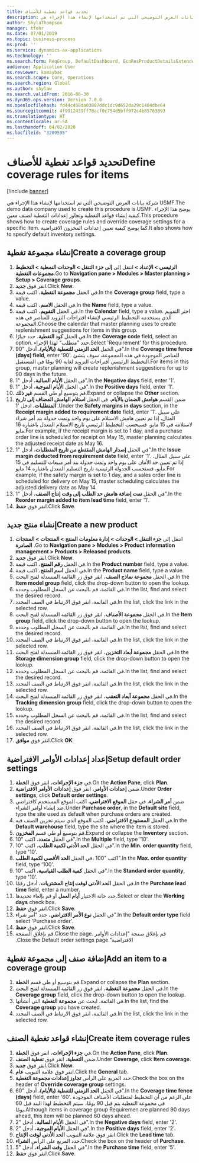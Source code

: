 ```yaml
---
title: تحديد قواعد تغطية للأصناف
description: شركة بيانات العرض التوضيحي التي تم استخدامها لإنشاء هذا الإجراء هي USMF.
author: ShylaThompson
manager: tfehr
ms.date: 07/01/2019
ms.topic: business-process
ms.prod: ''
ms.service: dynamics-ax-applications
ms.technology: ''
ms.search.form: ReqGroup, DefaultDashboard, EcoResProductDetailsExtended, EcoResProductCreate, InventItemOrderSetup, ReqItemTable
audience: Application User
ms.reviewer: kamaybac
ms.search.scope: Core, Operations
ms.search.region: Global
ms.author: shylaw
ms.search.validFrom: 2016-06-30
ms.dyn365.ops.version: Version 7.0.0
ms.openlocfilehash: fd44c458da03807ddc1dc9d652da29c1404dbe64
ms.sourcegitcommit: 4f9912439ff78acf0c754d5bff972c4b85763093
ms.translationtype: HT
ms.contentlocale: ar-SA
ms.lasthandoff: 04/02/2020
ms.locfileid: "3209595"
---
```

# <a name="define-coverage-rules-for-items"></a><span data-ttu-id="c7426-103">تحديد قواعد تغطية للأصناف</span><span class="sxs-lookup"><span data-stu-id="c7426-103">Define coverage rules for items</span></span>

[!include [banner](../../includes/banner.md)]

<span data-ttu-id="c7426-104">شركة بيانات العرض التوضيحي التي تم استخدامها لإنشاء هذا الإجراء هي USMF.</span><span class="sxs-lookup"><span data-stu-id="c7426-104">The demo data company used to create this procedure is USMF.</span></span> <span data-ttu-id="c7426-105">يوضح هذا الإجراء كيفية إنشاء قواعد التغطية وتجاوز إعدادات التغطية لصنف معين.</span><span class="sxs-lookup"><span data-stu-id="c7426-105">This procedure shows how to create coverage rules and override coverage settings for a specific item.</span></span> <span data-ttu-id="c7426-106">كما يوضح كيفية تعيين إعدادات المخزون الافتراضية.</span><span class="sxs-lookup"><span data-stu-id="c7426-106">It also shows how to specify default inventory settings.</span></span>


## <a name="create-a-coverage-group"></a><span data-ttu-id="c7426-107">إنشاء مجموعة تغطية</span><span class="sxs-lookup"><span data-stu-id="c7426-107">Create a coverage group</span></span>
1. <span data-ttu-id="c7426-108">انتقل إلى **إلى جزء التنقل > الوحدات النمطية > التخطيط‏‎ الرئيسي > الإعداد > مجموعات التغطية**.</span><span class="sxs-lookup"><span data-stu-id="c7426-108">Go to **Navigation pane > Modules > Master planning > Setup > Coverage groups**.</span></span>
2. <span data-ttu-id="c7426-109">انقر فوق **جديد**.</span><span class="sxs-lookup"><span data-stu-id="c7426-109">Click **New**.</span></span>
3. <span data-ttu-id="c7426-110">في الحقل **مجموعة التغطية**، اكتب قيمة.</span><span class="sxs-lookup"><span data-stu-id="c7426-110">In the **Coverage group** field, type a value.</span></span>
4. <span data-ttu-id="c7426-111">في الحقل **الاسم**، اكتب قيمة.</span><span class="sxs-lookup"><span data-stu-id="c7426-111">In the **Name** field, type a value.</span></span>
5. <span data-ttu-id="c7426-112">في الحقل **التقويم**، اكتب قيمة.</span><span class="sxs-lookup"><span data-stu-id="c7426-112">In the **Calendar** field, type a value.</span></span> <span data-ttu-id="c7426-113">اختر التقويم الذي يستخدمه التخطيط الرئيسي لإنشاء اقتراحات التزويد للعناصر في هذه المجموعة.</span><span class="sxs-lookup"><span data-stu-id="c7426-113">Choose the calendar that master planning uses to create replenishment suggestions for items in this group.</span></span>  
6. <span data-ttu-id="c7426-114">في الحقل **كود التغطية**، حدد خيارًا.</span><span class="sxs-lookup"><span data-stu-id="c7426-114">In the **Coverage code** field, select an option.</span></span> <span data-ttu-id="c7426-115">حدد "متطلب" لهذا الإجراء.</span><span class="sxs-lookup"><span data-stu-id="c7426-115">Select 'Requirement' for this procedure.</span></span>  
7. <span data-ttu-id="c7426-116">في الحقل **الحد الزمني للتغطية (بالأيام)**، أدخل "90".</span><span class="sxs-lookup"><span data-stu-id="c7426-116">In the **Coverage time fence (days) field**, enter '90'.</span></span> <span data-ttu-id="c7426-117">للعناصر الموجودة في هذه المجموعة، سوف ينشئ التخطيط الرئيسي اقتراحات التزويد لغاية 90 يومًا في المستقبل.</span><span class="sxs-lookup"><span data-stu-id="c7426-117">For items in this group, master planning will create replenishment suggestions for up to 90 days in the future.</span></span>  
8. <span data-ttu-id="c7426-118">في الحقل **الأيام السالبة‬**، أدخل "1".</span><span class="sxs-lookup"><span data-stu-id="c7426-118">In the **Negative days** field, enter '1'.</span></span>
9. <span data-ttu-id="c7426-119">في الحقل **الأيام الموجبة‬**، أدخل "1".</span><span class="sxs-lookup"><span data-stu-id="c7426-119">In the **Positive days** field, enter '1'.</span></span>
10. <span data-ttu-id="c7426-120">قم بتوسيع أو طي القسم **غير ذلك**.</span><span class="sxs-lookup"><span data-stu-id="c7426-120">Expand or collapse the **Other** section.</span></span>
11. <span data-ttu-id="c7426-121">ضمن القسم **هوامش الضمان بالأيام‬**، في الحقل **استلام الهامش المضاف إلى تاريخ المتطلبات**، ادخل '1'.</span><span class="sxs-lookup"><span data-stu-id="c7426-121">Under the **Safety margins in days** section, in the **Receipt margin added to requirement date** field, enter '1'.</span></span> <span data-ttu-id="c7426-122">على سبيل المثال، إذا تم تعيين هامش الاستلام على يوم واحد وتمت جدولة بند أمر شراء لاستلامه في 15 مايو، فسيحسب التخطيط الرئيسي تاريخ الاستلام المعدل باعتباره 16 مايو.</span><span class="sxs-lookup"><span data-stu-id="c7426-122">For example, if the receipt margin is set to 1 day, and a purchase order line is scheduled for receipt on May 15, master planning calculates the adjusted receipt date as May 16.</span></span>  
12. <span data-ttu-id="c7426-123">في الحقل **إصدار الهامش المقتطع من تاريخ المتطلبات**، أدخل "1".</span><span class="sxs-lookup"><span data-stu-id="c7426-123">In the **Issue margin deducted from requirement date** field, enter '1'.</span></span> <span data-ttu-id="c7426-124">على سبيل المثال، إذا تم تعيين حد الأمان‬ على يوم واحد وتمت جدولة بند أمر مبيعات للتسليم في 15 مايو، فستحسب الجدولة الرئيسية تاريخ التسليم المعدل باعتباره 14 مايو.</span><span class="sxs-lookup"><span data-stu-id="c7426-124">For example, if the safety margin is set to 1 day, and a sales order line is scheduled for delivery on May 15, master scheduling calculates the adjusted delivery date as May 14.</span></span>  
13. <span data-ttu-id="c7426-125">في الحقل **تمت إضافة ‏‫هامش حد الطلب‬ إلى وقت إنتاج الصنف**‬، أدخل "1".</span><span class="sxs-lookup"><span data-stu-id="c7426-125">In the **Reorder margin added to item lead time** field, enter '1'.</span></span>
14. <span data-ttu-id="c7426-126">انقر فوق **حفظ**.</span><span class="sxs-lookup"><span data-stu-id="c7426-126">Click **Save**.</span></span>

## <a name="create-a-new-product"></a><span data-ttu-id="c7426-127">إنشاء منتج جديد</span><span class="sxs-lookup"><span data-stu-id="c7426-127">Create a new product</span></span>
1. <span data-ttu-id="c7426-128">‏‫انتقل إلى ‬**جزء التنقل > الوحدات > إدارة معلومات المنتج > المنتجات > المنتجات الصادرة‬** .</span><span class="sxs-lookup"><span data-stu-id="c7426-128">Go to **Navigation pane > Modules > Product information management > Products > Released products**.</span></span>
2. <span data-ttu-id="c7426-129">انقر فوق **جديد**.</span><span class="sxs-lookup"><span data-stu-id="c7426-129">Click **New**.</span></span>
3. <span data-ttu-id="c7426-130">في الحقل **رقم المنتج**، اكتب قيمة.</span><span class="sxs-lookup"><span data-stu-id="c7426-130">In the **Product number** field, type a value.</span></span>
4. <span data-ttu-id="c7426-131">في الحقل **اسم المنتج**، اكتب قيمة.</span><span class="sxs-lookup"><span data-stu-id="c7426-131">In the **Product name** field, type a value.</span></span>
5. <span data-ttu-id="c7426-132">في الحقل **مجموعة نماذج الصنف**، انقر فوق زر القائمة المنسدلة لفتح البحث.</span><span class="sxs-lookup"><span data-stu-id="c7426-132">In the **Item model group** field, click the drop-down button to open the lookup.</span></span>
6. <span data-ttu-id="c7426-133">في القائمة، قم بالبحث عن السجل المطلوب وحدده.</span><span class="sxs-lookup"><span data-stu-id="c7426-133">In the list, find and select the desired record.</span></span>
7. <span data-ttu-id="c7426-134">في القائمة، انقر فوق الارتباط في الصف المحدد.</span><span class="sxs-lookup"><span data-stu-id="c7426-134">In the list, click the link in the selected row.</span></span>
8. <span data-ttu-id="c7426-135">في الحقل **مجموعة الأصناف‬‬‬**، انقر فوق زر القائمة المنسدلة لفتح البحث.</span><span class="sxs-lookup"><span data-stu-id="c7426-135">In the **Item group** field, click the drop-down button to open the lookup.</span></span>
9. <span data-ttu-id="c7426-136">في القائمة، قم بالبحث عن السجل المطلوب وحدده.</span><span class="sxs-lookup"><span data-stu-id="c7426-136">In the list, find and select the desired record.</span></span>
10. <span data-ttu-id="c7426-137">في القائمة، انقر فوق الارتباط في الصف المحدد.</span><span class="sxs-lookup"><span data-stu-id="c7426-137">In the list, click the link in the selected row.</span></span>
11. <span data-ttu-id="c7426-138">في الحقل **مجموعة أبعاد التخزين**، انقر فوق زر القائمة المنسدلة لفتح البحث.</span><span class="sxs-lookup"><span data-stu-id="c7426-138">In the **Storage dimension group** field, click the drop-down button to open the lookup.</span></span>
12. <span data-ttu-id="c7426-139">في القائمة، قم بالبحث عن السجل المطلوب وحدده.</span><span class="sxs-lookup"><span data-stu-id="c7426-139">In the list, find and select the desired record.</span></span>
13. <span data-ttu-id="c7426-140">في القائمة، انقر فوق الارتباط في الصف المحدد.</span><span class="sxs-lookup"><span data-stu-id="c7426-140">In the list, click the link in the selected row.</span></span>
14. <span data-ttu-id="c7426-141">في الحقل **مجموعة أبعاد التعقب**‬، انقر فوق زر القائمة المنسدلة لفتح البحث.</span><span class="sxs-lookup"><span data-stu-id="c7426-141">In the **Tracking dimension group** field, click the drop-down button to open the lookup.</span></span>
15. <span data-ttu-id="c7426-142">في القائمة، قم بالبحث عن السجل المطلوب وحدده.</span><span class="sxs-lookup"><span data-stu-id="c7426-142">In the list, find and select the desired record.</span></span>
16. <span data-ttu-id="c7426-143">في القائمة، انقر فوق الارتباط في الصف المحدد.</span><span class="sxs-lookup"><span data-stu-id="c7426-143">In the list, click the link in the selected row.</span></span>
17. <span data-ttu-id="c7426-144">انقر فوق **موافق**.</span><span class="sxs-lookup"><span data-stu-id="c7426-144">Click **OK**.</span></span>

## <a name="setup-default-order-settings"></a><span data-ttu-id="c7426-145">إعداد إعدادات الأوامر الافتراضية</span><span class="sxs-lookup"><span data-stu-id="c7426-145">Setup default order settings</span></span>
1. <span data-ttu-id="c7426-146">في **جزء الإجراءات**، انقر فوق **الخطة**.</span><span class="sxs-lookup"><span data-stu-id="c7426-146">On the **Action Pane**, click **Plan**.</span></span>
2. <span data-ttu-id="c7426-147">ضمن **إعدادات الأوامر‬**، انقر فوق **إعدادات الأوامر الافتراضية‬**.</span><span class="sxs-lookup"><span data-stu-id="c7426-147">Under **Order settings**, click **Default order settings**.</span></span>
3. <span data-ttu-id="c7426-148">ضمن **أمر الشراء**، في حقل **الموقع الافتراضي**، اكتب الموقع المستخدم كافتراضي عند إنشاء أوامر الشراء.</span><span class="sxs-lookup"><span data-stu-id="c7426-148">Under **Purchase order**, in the **Default site** field, type the site used as default when purchase orders are created.</span></span>
4. <span data-ttu-id="c7426-149">في الحقل **المستودع الافتراضي‬**‬، اكتب الموقع الذي سيتم تخزين الصنف فيه.</span><span class="sxs-lookup"><span data-stu-id="c7426-149">In the **Default warehouse** field, type the site where the item is stored.</span></span>
5. <span data-ttu-id="c7426-150">قم بتوسيع أو طي قسم **المخزون**.</span><span class="sxs-lookup"><span data-stu-id="c7426-150">Expand or collapse the **Inventory** section.</span></span>
6. <span data-ttu-id="c7426-151">في الحقل **متعدد‬**، اكتب "10".</span><span class="sxs-lookup"><span data-stu-id="c7426-151">In the **Multiple** field, type '10'.</span></span>
7. <span data-ttu-id="c7426-152">في الحقل **الحد الأدنى لكمية الطلب**، اكتب "10".</span><span class="sxs-lookup"><span data-stu-id="c7426-152">In the **Min. order quantity** field, type '10'.</span></span>
8. <span data-ttu-id="c7426-153">في الحقل **الحد الأقصى لكمية الطلب‏‎**، اكتب "100".</span><span class="sxs-lookup"><span data-stu-id="c7426-153">In the **Max. order quantity** field, type '100'.</span></span>
9. <span data-ttu-id="c7426-154">في الحقل **كمية الطلب القياسية‬**، اكتب "10".</span><span class="sxs-lookup"><span data-stu-id="c7426-154">In the **Standard order quantity**, type '10'.</span></span>
10. <span data-ttu-id="c7426-155">في الحقل **الحد الأدنى لوقت إنتاج المشتريات**‬، أدخل رقمًا.</span><span class="sxs-lookup"><span data-stu-id="c7426-155">In the **Purchase lead time** field, enter a number.</span></span>
11. <span data-ttu-id="c7426-156">حدد خانة الاختيار **أيام العمل** أو قم بإلغاء تحديدها.</span><span class="sxs-lookup"><span data-stu-id="c7426-156">Select or clear the **Working days** check box.</span></span>
12. <span data-ttu-id="c7426-157">انقر فوق **حفظ**.</span><span class="sxs-lookup"><span data-stu-id="c7426-157">Click **Save**.</span></span>
13. <span data-ttu-id="c7426-158">في الحقل **نوع الأمر الافتراضي**، حدد "أمر شراء".</span><span class="sxs-lookup"><span data-stu-id="c7426-158">In the **Default order type** field select 'Purchase order'.</span></span>
14. <span data-ttu-id="c7426-159">انقر فوق **حفظ**.</span><span class="sxs-lookup"><span data-stu-id="c7426-159">Click **Save**.</span></span>
15. <span data-ttu-id="c7426-160">قم بإغلاق الصفحة.</span><span class="sxs-lookup"><span data-stu-id="c7426-160">Close the page.</span></span> <span data-ttu-id="c7426-161">قم بإغلاق صفحة ‏‫"إعدادات الأوامر الافتراضية".</span><span class="sxs-lookup"><span data-stu-id="c7426-161">Close the Default order settings page.</span></span>  

## <a name="add-an-item-to-a-coverage-group"></a><span data-ttu-id="c7426-162">إضافة صنف إلى مجموعة تغطية</span><span class="sxs-lookup"><span data-stu-id="c7426-162">Add an item to a coverage group</span></span>
1. <span data-ttu-id="c7426-163">قم بتوسيع أو طي قسم **الخطة**.</span><span class="sxs-lookup"><span data-stu-id="c7426-163">Expand or collapse the **Plan** section.</span></span>
2. <span data-ttu-id="c7426-164">في الحقل **مجموعة التغطية**، انقر فوق زر القائمة المنسدلة لفتح البحث.</span><span class="sxs-lookup"><span data-stu-id="c7426-164">In the **Coverage group** field, click the drop-down button to open the lookup.</span></span>
3. <span data-ttu-id="c7426-165">في القائمة، ابحث عن **مجموعة التغطية** التي أنشأتها.</span><span class="sxs-lookup"><span data-stu-id="c7426-165">In the list, find the **Coverage group** you have created.</span></span>
4. <span data-ttu-id="c7426-166">في القائمة، انقر فوق الارتباط في الصف المحدد.</span><span class="sxs-lookup"><span data-stu-id="c7426-166">In the list, click the link in the selected row.</span></span>

## <a name="create-item-coverage-rules"></a><span data-ttu-id="c7426-167">إنشاء قواعد تغطية الصنف</span><span class="sxs-lookup"><span data-stu-id="c7426-167">Create item coverage rules</span></span>
1. <span data-ttu-id="c7426-168">في **جزء الإجراءات**، انقر فوق **الخطة**.</span><span class="sxs-lookup"><span data-stu-id="c7426-168">On the **Action Pane**, click **Plan**.</span></span>
2. <span data-ttu-id="c7426-169">ضمن **التغطية**، انقر فوق **تغطية الصنف‬**.</span><span class="sxs-lookup"><span data-stu-id="c7426-169">Under **Coverage**, click **Item coverage**.</span></span>
3. <span data-ttu-id="c7426-170">انقر فوق **جديد**.</span><span class="sxs-lookup"><span data-stu-id="c7426-170">Click **New**.</span></span>
4. <span data-ttu-id="c7426-171">انقر فوق علامة التبويب **عام**.</span><span class="sxs-lookup"><span data-stu-id="c7426-171">Click the **General** tab.</span></span>
5. <span data-ttu-id="c7426-172">حدد المربع على الرأس **تجاوز إعدادات مجموعة التغطية‬**.</span><span class="sxs-lookup"><span data-stu-id="c7426-172">Check the box on the header of **Override coverage group** settings.</span></span>
6. <span data-ttu-id="c7426-173">في الحقل **الحد الزمني للتغطية (بالأيام)**، أدخل "60".</span><span class="sxs-lookup"><span data-stu-id="c7426-173">In the **Coverage time fence (days)** field, enter '60'.</span></span> <span data-ttu-id="c7426-174">على الرغم من أن التخطيط لمتطلبات الأصناف الموجودة في مجموعة التغطية يتم قبل 90 يومًا، سيتم التخطيط لهذا البند قبل 60 يومًا.</span><span class="sxs-lookup"><span data-stu-id="c7426-174">Although items in coverage group Requiremen are planned 90 days ahead, this item will be planned 60 days ahead.</span></span>  
7. <span data-ttu-id="c7426-175">في الحقل **الأيام السالبة‬**، أدخل "2".</span><span class="sxs-lookup"><span data-stu-id="c7426-175">In the **Negative days** field, enter '2'.</span></span>
8. <span data-ttu-id="c7426-176">في الحقل **الأيام الموجبة‬**، أدخل "2".</span><span class="sxs-lookup"><span data-stu-id="c7426-176">In the **Positive days** field, enter '2'.</span></span>
9. <span data-ttu-id="c7426-177">انقر فوق علامة التبويب **الحد الأدنى لوقت الإنتاج**.</span><span class="sxs-lookup"><span data-stu-id="c7426-177">Click the **Lead time** tab.</span></span>
10. <span data-ttu-id="c7426-178">حدد المربع على الرأس **الشراء**.</span><span class="sxs-lookup"><span data-stu-id="c7426-178">Check the box on the header of **Purchase**.</span></span>
11. <span data-ttu-id="c7426-179">في الحقل **وقت الشراء**‬، أدخل "5".</span><span class="sxs-lookup"><span data-stu-id="c7426-179">In the **Purchase time** field, enter '5'.</span></span>
12. <span data-ttu-id="c7426-180">انقر فوق **حفظ**.</span><span class="sxs-lookup"><span data-stu-id="c7426-180">Click **Save**.</span></span>

